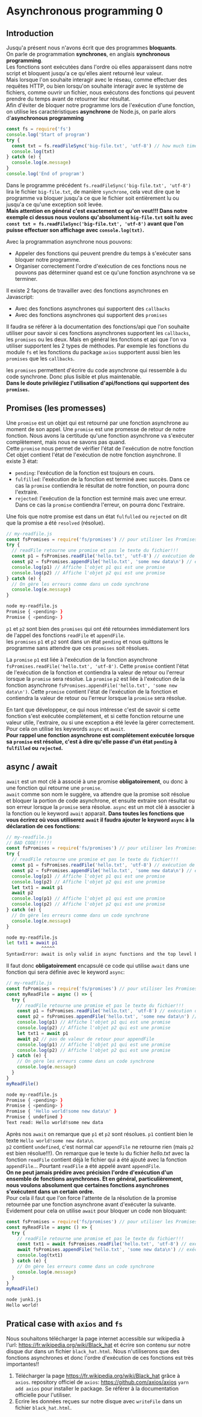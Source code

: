 # Asynchronous programming 0

## Introduction

Jusqu'a présent nous n'avons écrit que des programmes **bloquants**.  
On parle de programmation **synchrones**, en anglais **synchronous programming**.  
Les fonctions sont exécutées dans l'ordre où elles apparaissent dans notre script et bloquent jusqu'a ce qu'elles aient retourné leur valeur.  
Mais lorsque l'on souhaite interagir avec le réseau, comme effectuer des requêtes HTTP, ou bien lorsqu'on souhaite interagir avec le système de fichiers, comme ouvrir un fichier, nous exécutons des fonctions qui peuvent prendre du temps avant de retourner leur résultat.  
Afin d'éviter de bloquer notre programme lors de l'exécution d'une fonction, on utilise les caractéristiques **asynchrone** de Node.js, on parle alors d'**asynchronous programming**

```js
const fs = require('fs')
console.log('Start of program')
try {
  const txt = fs.readFileSync('big-file.txt', 'utf-8') // how much time for executing this?
  console.log(txt)
} catch (e) {
  console.log(e.message)
}
console.log('End of program')
```

Dans le programme précédent `fs.readFileSync('big-file.txt', 'utf-8')` lira le fichier `big-file.txt`, de manière `synchrone`, cela veut dire que le programme va bloquer jusqu'a ce que le fichier soit entièrement lu ou jusqu'a ce qu'une exception soit levée.  
**Mais attention en général c'est exactement ce qu'on veut!!! Dans notre exemple ci dessus nous voulons qu'absolument `big-file.txt` soit lu avec `const txt = fs.readFileSync('big-file.txt', 'utf-8')` avant que l'on puisse effectuer son affichage avec `console.log(txt)`.**

Avec la programmation asynchrone nous pouvons:

- Appeler des fonctions qui peuvent prendre du temps à s'exécuter sans bloquer notre programme.
- Organiser correctement l'ordre d'exécution de ces fonctions nous ne pouvons pas déterminer quand est ce qu'une fonction asynchrone va se terminer.

Il existe 2 façons de travailler avec des fonctions asynchrones en Javascript:

- Avec des fonctions asynchrones qui supportent des `callbacks`
- Avec des fonctions asynchrones qui supportent des `promises`

Il faudra se référer à la documentation des fonctions/api que l'on souhaite utiliser pour savoir si ces fonctions asynchrones supportent les `callbacks`, les `promises` ou les deux.
Mais en général les fonctions et api que l'on va utiliser supportent les 2 types de méthodes.
Par exemple les fonctions du module `fs` et les fonctions du package `axios` supportent aussi bien les `promises` que les `callbacks`.

les `promises` permettent d'écrire du code asynchrone qui ressemble à du code synchrone. Donc plus lisible et plus maintenable.  
**Dans le doute privilégiez l'utilisation d'api/fonctions qui supportent des `promises`.**

## Promises (les promesses)

Une `promise` est un objet qui est retourné par une fonction asynchrone au moment de son appel.
Une `promise` est une promesse de retour de notre fonction. Nous avons la certitude qu'une fonction asynchrone va s'exécuter complètement, mais nous ne savons pas quand.  
Cette `promise` nous permet de vérifier l'état de l'exécution de notre fonction
Cet objet contient l'état de l'exécution de notre fonction asynchrone.
Il existe 3 état:

- `pending`: l'exécution de la fonction est toujours en cours.
- `fulfilled`: l'exécution de la fonction est terminé avec succès. Dans ce cas la `promise` contiendra le résultat de notre fonction, on pourra donc l'extraire.
- `rejected`: l'exécution de la fonction est terminé mais avec une erreur. Dans ce cas la `promise` contiendra l'erreur, on pourra donc l'extraire.

Une fois que notre promise est dans un état `fulfulled` ou `rejected` on dit que la promise a été `resolved` (résolue).

```js
// my-readfile.js
const fsPromises = require('fs/promises') // pour utiliser les Promises API du module fs
try {
  // readFile retourne une promise et pas le texte du fichier!!!
  const p1 = fsPromises.readFile('hello.txt', 'utf-8') // exécution de readFile
  const p2 = fsPromises.appendFile('hello.txt', 'some new data\n') // exécution de appendFile
  console.log(p1) // Affiche l'objet p1 qui est une promise
  console.log(p2) // Affiche l'objet p2 qui est une promise
} catch (e) {
  // On gère les erreurs comme dans un code synchrone
  console.log(e.message)
}
```

```zsh
node my-readfile.js
Promise { <pending> }
Promise { <pending> }
```

`p1` et `p2` sont bien des `promises` qui ont été retournées immédiatement lors de l'appel des fonctions `readFile` et `appendFile`.  
les `promises` `p1` et `p2` sont dans un état `pending` et nous quittons le programme sans attendre que ces `promises` soit résolues.

La `promise` `p1` est liée à l'exécution de la fonction asynchrone `fsPromises.readFile('hello.txt', 'utf-8')`. Cette `promise` contient l'état de l'exécution de la fonction et contiendra la valeur de retour ou l'erreur lorsque la `promise` sera résolue.
La `promise` `p2` est liée à l'exécution de la fonction asynchrone `fsPromises.appendFile('hello.txt', 'some new data\n')`. Cette `promise` contient l'état de l'exécution de la fonction et contiendra la valeur de retour ou l'erreur lorsque la `promise` sera résolue.

En tant que développeur, ce qui nous intéresse c'est de savoir si cette fonction s'est exécutée complètement, et si cette fonction retourne une valeur utile, l'extraire, ou si une exception a été levée la gérer correctement.
Pour cela on utilise les keywords `async` et `await`.  
**Pour rappel une fonction asynchrone est complétement exécutée lorsque sa `promise` est résolue, c'est à dire qu'elle passe d'un état `pending` à `fulfilled` ou `rejected`.**

## async / await

`await` est un mot clé à associé à une promise **obligatoirement**, ou donc à une fonction qui retourne une `promise`.  
`await` comme son nom le suggère, va attendre que la promise soit résolue et bloquer la portion de code asynchrone, et ensuite extraire son résultat ou son erreur lorsque la `promise` sera résolue.
`async` est un mot clé à associer à la fonction ou le keyword `await` apparait.
**Dans toutes les fonctions que vous écrirez où vous utiliserez `await` il faudra ajouter le keyword `async` à la déclaration de ces fonctions**:

```js
// my-readfile.js
// BAD CODE!!!!!!
const fsPromises = require('fs/promises') // pour utiliser les Promises API du module fs
try {
  // readFile retourne une promise et pas le texte du fichier!!!
  const p1 = fsPromises.readFile('hello.txt', 'utf-8') // exécution de readFile
  const p2 = fsPromises.appendFile('hello.txt', 'some new data\n') // exécution de appendFile
  console.log(p1) // Affiche l'objet p1 qui est une promise
  console.log(p2) // Affiche l'objet p2 qui est une promise
  let txt1 = await p1
  await p2
  console.log(p1) // Affiche l'objet p1 qui est une promise
  console.log(p2) // Affiche l'objet p2 qui est une promise
} catch (e) {
  // On gère les erreurs comme dans un code synchrone
  console.log(e.message)
}
```

```zsh
node my-readfile.js
let txt1 = await p1
             ^^^^^
SyntaxError: await is only valid in async functions and the top level bodies of modules
```

Il faut donc **obligatoirement** encapsulé ce code qui utilise `await` dans une fonction qui sera définie avec le keyword `async`:

```js
// my-readfile.js
const fsPromises = require('fs/promises') // pour utiliser les Promises API du module fs
const myReadFile = async () => {
  try {
    // readFile retourne une promise et pas le texte du fichier!!!
    const p1 = fsPromises.readFile('hello.txt', 'utf-8') // exécution de readFile
    const p2 = fsPromises.appendFile('hello.txt', 'some new data\n') // exécution de appendFile
    console.log(p1) // Affiche l'objet p1 qui est une promise
    console.log(p2) // Affiche l'objet p2 qui est une promise
    let txt1 = await p1
    await p2 // pas de valeur de retour pour appendFile
    console.log(p1) // Affiche l'objet p1 qui est une promise
    console.log(p2) // Affiche l'objet p2 qui est une promise
  } catch (e) {
    // On gère les erreurs comme dans un code synchrone
    console.log(e.message)
  }
}
myReadFile()
```

```zsh
node my-readfile.js
Promise { <pending> }
Promise { <pending> }
Promise { 'Hello world!some new data\n' }
Promise { undefined }
Text read: Hello world!some new data
```

Après nos `await` on remarque que `p1` et `p2` sont résolues.
`p1` contient bien le texte `Hello world!some new data\n`.  
`p2` contient `undefined`, c'est normal car `appendFile` ne retourne rien (mais `p2` est bien résolue!!!).
On remarque que le texte lu du fichier _hello.txt_ avec la fonction `readFile` contient déjà le fichier qui a été ajouté avec la fonction `appendFile`... Pourtant `readFile` a été appelé avant `appendFile`.  
**On ne peut jamais prédire avec précision l'ordre d'exécution d'un ensemble de fonctions asynchrones. Et en général, particulièrement, nous voulons absolument que certaines fonctions asynchrones s'exécutent dans un certain ordre.**  
Pour cela il faut que l'on force l'attente de la résolution de la promise retournée par une fonction asynchrone avant d'exécuter la suivante.
Evidement pour cela on utilise `await` pour bloquer un code non bloquant:

```js
const fsPromises = require('fs/promises') // pour utiliser les Promises API du module fs
const myReadFile = async () => {
  try {
    // readFile retourne une promise et pas le texte du fichier!!!
    const txt1 = await fsPromises.readFile('hello.txt', 'utf-8') // exécution de readFile
    await fsPromises.appendFile('hello.txt', 'some new data\n') // exécution de appendFile
    console.log(txt1)
  } catch (e) {
    // On gère les erreurs comme dans un code synchrone
    console.log(e.message)
  }
}
myReadFile()
```

```zsh
node junk1.js
Hello world!
```

## Pratical case with `axios` and `fs`

Nous souhaitons télécharger la page internet accessible sur wikipedia à l'url: https://fr.wikipedia.org/wiki/Black_hat et écrire son contenu sur notre disque dur dans un fichier `black_hat.html`.
Nous n'utiliserons que des fonctions asynchrones et donc l'ordre d'exécution de ces fonctions est très importantes!!

1. Télécharger la page https://fr.wikipedia.org/wiki/Black_hat grâce à `axios`.
   repository officiel de `axios`: https://github.com/axios/axios
   `yarn add axios` pour installer le package. Se référer à la documentation officielle pour l'utiliser.
2. Ecrire les données reçues sur notre disque avec `writeFile` dans un fichier `black_hat.html`.
